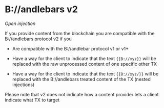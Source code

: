 # B://andlebars v2

_Open injection_

If you provide content from the blockchain you are compatible with the B://andlebars protocol v2 if you

- Are compatible with the B://andlebar protocol v1 or v1+

- Have a way for the client to indicate that the text `{{B://xyz}}` will be replaced with the raw unprocessed content of one specific other TX

- Have a way for the client to indicate that the text `{{B://xyz/}}` will be replaced with the B://andlebars treated content of the TX (nested injections)

Please note that v2 does not indicate how a content provider lets a client indicate what TX to target
